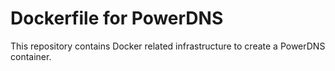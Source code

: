 # Dockerfile for PowerDNS

This repository contains Docker related infrastructure to create a PowerDNS
container.
